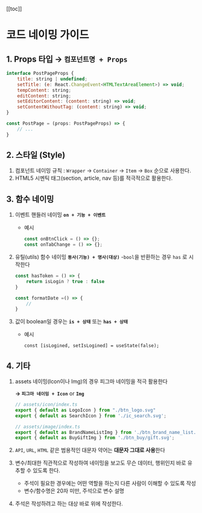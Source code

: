 [[toc]]

# 코드 네이밍 가이드
## 1. Props 타입 → `컴포넌트명 + Props`
        
```jsx
interface PostPageProps {
    title: string | undefined;
    setTitle: (e: React.ChangeEvent<HTMLTextAreaElement>) => void;
    tempContent: string;
    editContent: string;
    setEditorContent: (content: string) => void;
    setContentWithoutTag: (content: string) => void;
}

const PostPage = (props: PostPageProps) => {
    // ...
}
```

## 2. 스타일 (Style)
1. 컴포넌트 네이밍 규칙 : `Wrapper` → `Container` → `Item` → `Box` 순으로 사용한다.
2. HTML5 시멘틱 태그(section, article, nav 등)를 적극적으로 활용한다.

## 3. 함수 네이밍

1. 이벤트 핸들러 네이밍 **`on + 기능 + 이벤트`**
    - 예시
        
        ```jsx
        const onBtnClick = () => {};
        const onTabChange = () => {};
        ```
        
2. 유틸(utils) 함수 네이밍 **`동사(기능) + 명사(대상)`**
   -`bool`을 반환하는 경우 `has` 로 시작한다

    ```jsx
    const hasToken = () => {
        return isLogin ? true : false
    }

    const formatDate =() => {
        //
    }
    ```

3. 값이 boolean일 경우는 **`is + 상태`** 또는 **`has + 상태`**
    - 예시
        
        ```tsx
        const [isLogined, setIsLogined] = useState(false);
        ```

## 4. 기타
1. assets 네이밍(Icon이나 Img)의 경우 피그마 네이밍을 적극 활용한다 

     **→ `피그마 네이밍 + Icon`** or **`Img`**

     ```jsx
    // assets/icon/index.ts
    export { default as LogoIcon } from "./btn_logo.svg"
    export { default as SearchIcon } from './ic_search.svg';

    // assets/image/index.ts
    export { default as BrandNameListImg } from './btn_brand_name_list.svg';
    export { default as BuyGiftImg } from './btn_buy/gift.svg';
    ```
    
2. `API`, `URL`, `HTML` 같은 범용적인 대문자 약어는 **대문자 그대로 사용**한다
3. 변수/최대한 직관적으로 작성하여 네이밍을 보고도 무슨 데이터, 행위인지 바로 유추할 수 있도록 한다.
    - 주석이 필요한 경우에는 어떤 역할을 하는지 다른 사람이 이해할 수 있도록 작성
    - 변수/함수명은 20자 미만, 주석으로 변수 설명
4. 주석은 작성하려고 하는 대상 바로 위에 작성한다.
